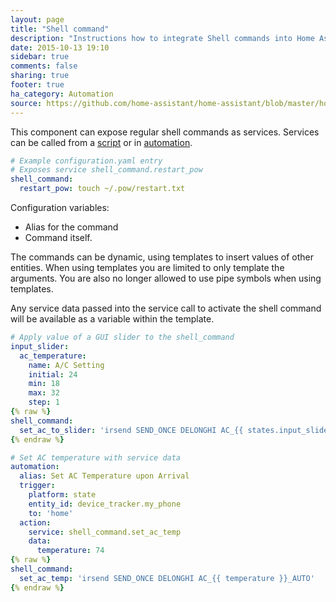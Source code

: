 ```yaml
---
layout: page
title: "Shell command"
description: "Instructions how to integrate Shell commands into Home Assistant."
date: 2015-10-13 19:10
sidebar: true
comments: false
sharing: true
footer: true
ha_category: Automation
source: https://github.com/home-assistant/home-assistant/blob/master/homeassistant/components/shell_command.py
---
```


This component can expose regular shell commands as services. Services can be called from a [script] or in [automation].

[script]: /components/script/
[automation]: /getting-started/automation/

```yaml
# Example configuration.yaml entry
# Exposes service shell_command.restart_pow
shell_command:
  restart_pow: touch ~/.pow/restart.txt
```

Configuration variables:

 - Alias for the command
 - Command itself.

The commands can be dynamic, using templates to insert values of other entities. When using templates you are limited to only template the arguments. You are also no longer allowed to use pipe symbols when using templates.

Any service data passed into the service call to activate the shell command will be available as a variable within the template.

```yaml
# Apply value of a GUI slider to the shell_command
input_slider:
  ac_temperature:
    name: A/C Setting
    initial: 24
    min: 18
    max: 32
    step: 1
{% raw %}
shell_command:
  set_ac_to_slider: 'irsend SEND_ONCE DELONGHI AC_{{ states.input_slider.ac_temperature.state }}_AUTO'
{% endraw %}
```

```yaml
# Set AC temperature with service data
automation:
  alias: Set AC Temperature upon Arrival
  trigger:
    platform: state
    entity_id: device_tracker.my_phone
    to: 'home'
  action:
    service: shell_command.set_ac_temp
    data:
      temperature: 74
{% raw %}
shell_command:
  set_ac_temp: 'irsend SEND_ONCE DELONGHI AC_{{ temperature }}_AUTO'
{% endraw %}
```
